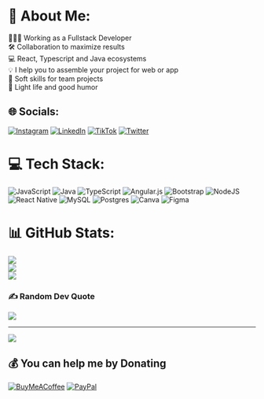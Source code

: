 # 💫 About Me:
 👨🏾‍💻 Working as a Fullstack Developer<br> 🛠 Collaboration to maximize results<br> 💻 React, Typescript and Java ecosystems<br> 💡 I help you to assemble your project for web or app<br> 🤝 Soft skills for team projects<br> 🎉 Light life and good humor


## 🌐 Socials:
[![Instagram](https://img.shields.io/badge/Instagram-%23E4405F.svg?logo=Instagram&logoColor=white)](https://instagram.com/__eli.ross__) [![LinkedIn](https://img.shields.io/badge/LinkedIn-%230077B5.svg?logo=linkedin&logoColor=white)](https://linkedin.com/in/elisandro-soares) [![TikTok](https://img.shields.io/badge/TikTok-%23000000.svg?logo=TikTok&logoColor=white)](https://tiktok.com/@elisandro-soares) [![Twitter](https://img.shields.io/badge/Twitter-%231DA1F2.svg?logo=Twitter&logoColor=white)](https://twitter.com/zandro007) 

# 💻 Tech Stack:
![JavaScript](https://img.shields.io/badge/javascript-%23323330.svg?style=for-the-badge&logo=javascript&logoColor=%23F7DF1E) ![Java](https://img.shields.io/badge/java-%23ED8B00.svg?style=for-the-badge&logo=java&logoColor=white) ![TypeScript](https://img.shields.io/badge/typescript-%23007ACC.svg?style=for-the-badge&logo=typescript&logoColor=white) ![Angular.js](https://img.shields.io/badge/angular.js-%23E23237.svg?style=for-the-badge&logo=angularjs&logoColor=white) ![Bootstrap](https://img.shields.io/badge/bootstrap-%23563D7C.svg?style=for-the-badge&logo=bootstrap&logoColor=white) ![NodeJS](https://img.shields.io/badge/node.js-6DA55F?style=for-the-badge&logo=node.js&logoColor=white) ![React Native](https://img.shields.io/badge/react_native-%2320232a.svg?style=for-the-badge&logo=react&logoColor=%2361DAFB) ![MySQL](https://img.shields.io/badge/mysql-%2300f.svg?style=for-the-badge&logo=mysql&logoColor=white) ![Postgres](https://img.shields.io/badge/postgres-%23316192.svg?style=for-the-badge&logo=postgresql&logoColor=white) ![Canva](https://img.shields.io/badge/Canva-%2300C4CC.svg?style=for-the-badge&logo=Canva&logoColor=white) 	![Figma](https://img.shields.io/badge/figma-%23F24E1E.svg?style=for-the-badge&logo=figma&logoColor=white)
# 📊 GitHub Stats:
![](https://github-readme-stats.vercel.app/api?username=Zandro007&theme=dracula&hide_border=true&include_all_commits=false&count_private=false)<br/>
![](https://github-readme-streak-stats.herokuapp.com/?user=Zandro007&theme=dracula&hide_border=true)<br/>
![](https://github-readme-stats.vercel.app/api/top-langs/?username=Zandro007&theme=dracula&hide_border=true&include_all_commits=false&count_private=false&layout=compact)

### ✍️ Random Dev Quote
![](https://quotes-github-readme.vercel.app/api?type=vetical&theme=radical)


---
[![](https://visitcount.itsvg.in/api?id=Zandro007&icon=0&color=0)](https://visitcount.itsvg.in)

  ## 💰 You can help me by Donating
  [![BuyMeACoffee](https://img.shields.io/badge/Buy%20Me%20a%20Coffee-ffdd00?style=for-the-badge&logo=buy-me-a-coffee&logoColor=black)](https://buymeacoffee.com/zandro007) [![PayPal](https://img.shields.io/badge/PayPal-00457C?style=for-the-badge&logo=paypal&logoColor=white)](https://paypal.me/zandrosoares) 

  <!-- Proudly created with GPRM ( https://gprm.itsvg.in ) -->
  
